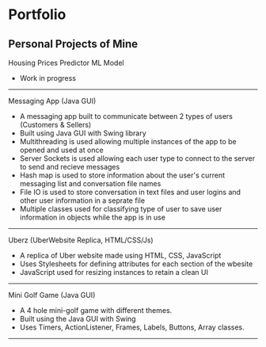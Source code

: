 # Portfolio
Personal Projects of Mine 
-----------------------------------------------------------------------------------------------------------------------
Housing Prices Predictor ML Model
- Work in progress

-----------------------------------------------------------------------------------------------------------------------
Messaging App (Java GUI)
- A messaging app built to communicate between 2 types of users (Customers & Sellers)
- Built using Java GUI with Swing library
- Multithreading is used allowing multiple instances of the app to be opened and used at once
- Server Sockets is used allowing each user type to connect to the server to send and recieve messages
- Hash map is used to store information about the user's current messaging list and conversation file names
- File IO is used to store conversation in text files and user logins and other user information in a seprate file
- Multiple classes used for classifying type of user to save user information in objects while the app is in use
  
-----------------------------------------------------------------------------------------------------------------------
Uberz (UberWebsite Replica, HTML/CSS/Js)
- A replica of Uber website made using HTML, CSS, JavaScript
- Uses Stylesheets for defining attributes for each section of the wbesite
- JavaScript used for resizing instances to retain a clean UI

-----------------------------------------------------------------------------------------------------------------------
Mini Golf Game (Java GUI)
- A 4 hole mini-golf game with different themes. 
- Built using the Java GUI with Swing 
- Uses Timers, ActionListener, Frames, Labels, Buttons, Array classes.

-----------------------------------------------------------------------------------------------------------------------

